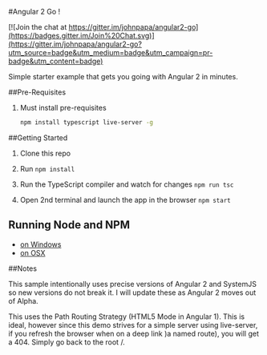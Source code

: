 #Angular 2 Go !

[![Join the chat at https://gitter.im/johnpapa/angular2-go](https://badges.gitter.im/Join%20Chat.svg)](https://gitter.im/johnpapa/angular2-go?utm_source=badge&utm_medium=badge&utm_campaign=pr-badge&utm_content=badge)

Simple starter example that gets you going with Angular 2 in minutes.

##Pre-Requisites

1. Must install pre-requisites

	```bash
	npm install typescript live-server -g
	```

##Getting Started

1. Clone this repo

1. Run `npm install`

1. Run the TypeScript compiler and watch for changes `npm run tsc`

1. Open 2nd terminal and launch the app in the browser `npm start`

## Running Node and NPM

- [on Windows](http://www.johnpapa.net/tips-for-running-node-and-npm-on-windows/)
- [on OSX](http://www.johnpapa.net/how-to-use-npm-global-without-sudo-on-osx/)

##Notes

This sample intentionally uses precise versions of Angular 2 and SystemJS so new versions do not break it. I will update these as Angular 2 moves out of Alpha.

This uses the Path Routing Strategy (HTML5 Mode in Angular 1). This is ideal, however since this demo strives for a simple server using live-server, if you refresh the browser when on a deep link )a named route), you will get a 404. Simply go back to the root /.

